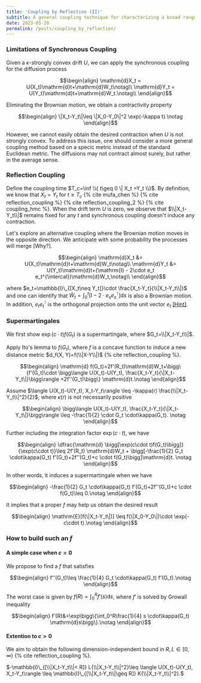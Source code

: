 ```yaml
---
title: 'Coupling by Reflection (II)'
subtitle: A general coupling technique for characterizing a broad range of diffusions.
date: 2023-05-20 
permalink: /posts/coupling_by_reflection/
---
```


### Limitations of Synchronous Coupling

Given a $\kappa$-strongly convex drift $U$, we can apply the synchronous coupling for the diffusion process

$$\begin{align}
  \mathrm{d}X_t = U(X_t)\mathrm{d}t+\mathrm{d}W_t\notag\\
  \mathrm{d}Y_t = U(Y_t)\mathrm{d}t+\mathrm{d}W_t.\notag\\
\end{align}$$

Eliminating the Brownian motion, we obtain a contractivity property

$$\begin{align}
  \|X_t-Y_t\|\leq \|X_0-Y_0\|^2 \exp(-\kappa t).\notag
\end{align}$$

However, we cannot easily obtain the desired contraction when $U$ is not strongly convex. To address this issue, one should consider a more general coupling method based on a specic metric instead of the standard Euclidean metric. The diffusions may not contract almost surely, but rather in the average sense.

### Reflection Coupling

Define the coupling time $T_c=\inf \\{ t\geq 0  \| X_t =Y_t \\}$. By definition, we know that $X_t=Y_t$ for $t\geq T_c$ {% cite mufa_chen %} {% cite reflection_coupling %} {% cite reflection_coupling_2 %}  {% cite coupling_hmc %}. When the drift term $U$ is zero, we observe that $\\|X_t-Y_t\\|$ remains fixed for any $t$ and synchronous coupling doesn't induce any contraction. 

Let's explore an alternative coupling where the Brownian motion moves in the opposite direction. We anticipate with some probability the processes will merge [Why?].

$$\begin{align}
  \mathrm{d}X_t &= U(X_t)\mathrm{d}t+\mathrm{d}W_t\notag\\
  \mathrm{d}Y_t &= U(Y_t)\mathrm{d}t+(\mathrm{I} - 2\cdot e_t e_t^{\intercal})\mathrm{d}W_t,\notag\\
\end{align}$$

where $e_t=\mathbb{I}\_{[X_t\neq Y_t]}\cdot \frac{X_t-Y_t}{\\|X_t-Y_t\\|}$ and one can identify that $\widetilde W_t=\int_0^t \big[\mathrm{I} - 2\cdot e_s e_s^{\intercal} \big]\mathrm{d} s$ is also a Brownian motion. In addition, $e_t e_t^{\intercal}$ is the orthogonal projection onto the unit vector $e_t$ [\[Hint\]](https://textbooks.math.gatech.edu/ila/projections.html).


### Supermartingales 

We first show $\exp(c\cdot t)f(G_t)$ is a supermartingale, where $G_t=\\|X_t-Y_t\\|$.

Apply Ito's lemma to $f(G_t)$, where $f$ is a concave function to induce a new distance metric $d_f(X, Y)=f(\\|X-Y\\|)$ {% cite reflection_coupling %}.

$$\begin{align}
  \mathrm{d} f(G_t)=2f'(R_t)\mathrm{d}W_t+\bigg\{f'(G_t)\cdot \bigg\langle U(X_t)-U(Y_t), \frac{X_t-Y_t}{\|X_t-Y_t\|}\bigg\rangle +2f''(G_t)\bigg\} \mathrm{d}t.\notag
\end{align}$$

Assume $\langle U(X_t)-U(Y_t), X_t-Y_t\rangle \leq -\kappa(r) \frac{\\|X_t-Y_t\\|^2}{2}$, where $\kappa(r)$ is not necessarily positive

$$\begin{align}
  \bigg\langle U(X_t)-U(Y_t), \frac{X_t-Y_t}{\|X_t-Y_t\|}\bigg\rangle \leq -\frac{1}{2} \cdot G_t \cdot\kappa(G_t). \notag
\end{align}$$

Further including the integration factor $\exp(c\cdot t)$, we have

$$\begin{align}
  \dfrac{\mathrm{d} \bigg[\exp(c\cdot t)f(G_t)\bigg]}{\exp(c\cdot t)}\leq 2f'(R_t) \mathrm{d}W_t + \bigg[-\frac{1}{2} G_t \cdot\kappa(G_t) f'(G_t)+2f''(G_t)+c \cdot f(G_t)\bigg]\mathrm{d}t. \notag
\end{align}$$

In other words, it induces a supermartingale when we have

$$\begin{align}
-\frac{1}{2} G_t \cdot\kappa(G_t) f'(G_t)+2f''(G_t)+c \cdot f(G_t)\leq 0.\notag
\end{align}$$


It implies that a proper $f$ may help us obtain the desired result

$$\begin{align}
  \mathrm{E}[f(\|X_t-Y_t\|)] \leq f(\|X_0-Y_0\|)\cdot \exp(-c\cdot t).\notag
\end{align}$$



### How to build such an $f$

#### A simple case when $c = 0$

We propose to find a $f$ that satisfies 

$$\begin{align}
f''(G_t)\leq \frac{1}{4} G_t \cdot\kappa(G_t) f'(G_t).\notag
\end{align}$$

The worst case is given by $f(R)=\int_0^{R} f'(s) \mathrm{d}s$, where $f'$ is solved by Growall inequality

$$\begin{align}
f'(R)&=\exp\bigg\{\int_0^R\frac{1}{4} s \cdot\kappa(G_t) \mathrm{d}s\bigg\}.\notag
\end{align}$$

#### Extention to $c>0$

We aim to obtain the following dimension-independent bound in $R, L\in [0, \infty)$ {% cite reflection_coupling %}.

$-\mathbb{I}\_{[\\|X_t-Y_t\\|< R]} L{\\|X_t-Y_t\\|^2}\leq \langle U(X_t)-U(Y_t), X_t-Y_t\rangle \leq \mathbb{I}\_{[\\|X_t-Y_t\\|\geq R]} K{\\|X_t-Y_t\\|^2}.$